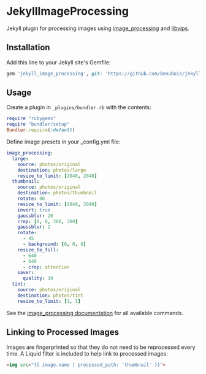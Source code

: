 # JekyllImageProcessing

Jekyll plugin for processing images using [image_processing](https://github.com/janko/image_processing) and [libvips](http://libvips.github.io/libvips/).

## Installation

Add this line to your Jekyll site's Gemfile:

```ruby
gem 'jekyll_image_processing', git: 'https://github.com/benubois/jekyll_image_processing'
```

## Usage

Create a plugin in `_plugins/bundler.rb` with the contents:

```ruby
require "rubygems"
require "bundler/setup"
Bundler.require(:default)
```

Define image presets in your _config.yml file:

```yaml
image_processing:
  large:
    source: photos/original
    destination: photos/large
    resize_to_limit: [2048, 2048]
  thumbnail:
    source: photos/original
    destination: photos/thumbnail
    rotate: 90
    resize_to_limit: [2048, 2048]
    invert: true
    gaussblur: 20
    crop: [0, 0, 300, 300]
    gaussblur: 2
    rotate:
      - 45
      - background: [0, 0, 0]
    resize_to_fill:
      - 640
      - 640
      - crop: attention
    saver:
      quality: 10
  tint:
    source: photos/original
    destination: photos/tint
    resize_to_limit: [1, 1]
```

See the [image_processing documentation](https://github.com/janko/image_processing/blob/master/doc/vips.md#readme) for all available commands.

## Linking to Processed Images

Images are fingerprinted so that they do not need to be reprocessed every time. A Liquid filter is included to help link to processed images:

```html
<img src="{{ image.name | processed_path: 'thumbnail' }}">
```